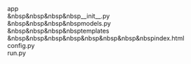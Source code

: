 app<br>
   &nbsp&nbsp&nbsp&nbsp__init__.py<br>
   &nbsp&nbsp&nbsp&nbspmodels.py<br>
   &nbsp&nbsp&nbsp&nbsptemplates<br>
       &nbsp&nbsp&nbsp&nbsp&nbsp&nbsp&nbsp&nbspindex.html<br>
config.py<br>
run.py<br>
   
